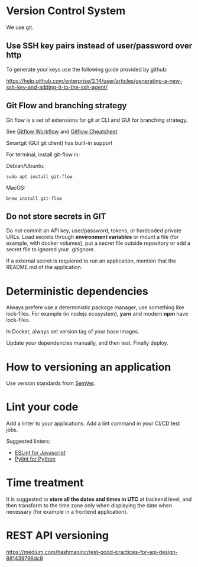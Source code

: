 # Version Control System

We use git.

## Use SSH key pairs instead of user/password over http

To generate your keys use the following guide provided by github:

https://help.github.com/enterprise/2.14/user/articles/generating-a-new-ssh-key-and-adding-it-to-the-ssh-agent/

## Git Flow and branching strategy

Git flow is a set of extensions for git at CLI and GUI for branching strategy.

See [Gitflow Workflow](https://www.atlassian.com/git/tutorials/comparing-workflows/gitflow-workflow) and [Gitflow Cheatsheet](https://danielkummer.github.io/git-flow-cheatsheet/)

Smartgit (GUI git client) has built-in support


For terminal, install git-flow in:

Debian/Ubuntu:

```
sudo apt install git-flow
```

MacOS:
```
brew install git-flow
``` 

## Do not store secrets in GIT

Do not commit an API key, user/password, tokens, or hardcoded private URLs.
Load secrets through **environment variables** or mount a file (for example, with docker volumes), put a secret file outside repository or add a secret file to ignored your .gitignore.

If a external secret is requiered to run an application, mention that the README.md of the application.

# Deterministic dependencies

Always prefere use a deterministic package manager, use something like lock-files. For example (in nodejs ecosystem), **yarn** and modern **npm** have lock-files.

In Docker, always set version tag of your base images.

Update your dependencies manually, and then test. Finally deploy.

# How to versioning an application

Use version standards from [SemVer](https://semver.org/).

# Lint your code

Add a linter to your applications. Add a lint command in your CI/CD test jobs.

Suggested linters:
*  [ESLint for Javascript](https://eslint.org/)
*  [Pylint for Python](https://www.pylint.org/)

# Time treatment

It is suggested to **store all the dates and times in UTC** at backend level, and then transform to the time zone only when displaying the date when necessary (for example in a frontend application).

# REST API versioning

https://medium.com/hashmapinc/rest-good-practices-for-api-design-881439796dc9
